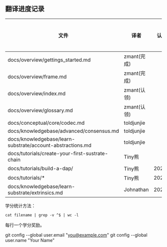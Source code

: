 ## 翻译进度记录

| 文件                                             |  译者    | 认领时间 | 完成时间 |   校对人 | 校对时间 |  学分 | 校对学分|
| -------------------------------------------------| --------|----------|---------|----------|-------   | ------|-------|
| docs/overview/gettings_started.md              | zmant(完成)|         |        | toldjunjie |         | 183  |        |
| docs/overview/frame.md                          | zmant(完成)|         |        |  toldjunjie |         |  160  |      |
| docs/overview/index.md                         | zmant(认领)  |         |        |  toldjunjie |         |  24  |      |
| docs/overview/glossary.md                      | zmant(认领)  |         |        |  toldjunjie |         |   xxx  |     |
| docs/conceptual/core/codec.md                  | toldjunjie  |         |        |  zmant     |         |   103  |      |
| docs/knowledgebase/advanced/consensus.md         | toldjunjie  |        |        |  zmant  |          |  100  |        |
| docs/knowledgebase/learn-substrate/account-abstractions.md         | toldjunjie  |        |        |    |          |  44  |        |
| docs/tutorials/create-your-first-sustrate-chain  | Tiny熊   |          |         |  Tiny熊  |          |  181   |       |
| docs/tutorials/build-a-dap/                      | Tiny熊  |2020/7/21 | 2020/8/7  |  Tiny熊    |  2020/8/7  |  201   |   50   |
| docs/tutorials/*                                  | Tiny熊  |2020/8/7 |        |            |          |     |         |
| docs/knowledgebase/learn-substrate/extrinsics.md             | Johnathan |2020/9/25 | 2020/9/26 |  Tiny熊    | 2020/9/27    |  68   |   10   |



学分统计方法：

```
cat filename | grep -v ^$ | wc -l
```

每行一个学分奖励。

  git config --global user.email "you@example.com"
  git config --global user.name "Your Name"